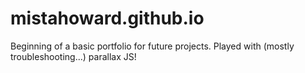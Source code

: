 # mistahoward.github.io
Beginning of a basic portfolio for future projects. Played with (mostly troubleshooting...) parallax JS!

